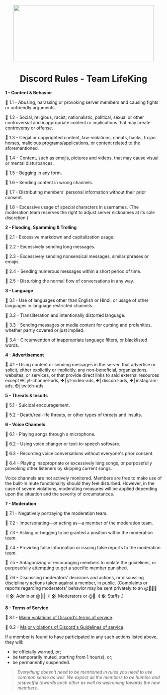 <div align="center">
    <img src="https://i.imgur.com/4VYnuY4.jpeg" width="450px" height="180px" style="max-width:100%;">
    <h1>Discord Rules - Team LifeKing</h1>
</div>

**1 - Content & Behavior**

:small_blue_diamond: 1.1 - Abusing, harassing or provoking server members and causing fights or unfriendly arguments.

:small_blue_diamond: 1.2 - Social, religious, racist, nationalistic, political, sexual or other controversial and inappropriate content or implications that may create controversy or offense.

:small_blue_diamond: 1.3 - Illegal or copyrighted content, law-violations, cheats, hacks, trojan horses, malicious programs/applications, or content related to the aforementioned.

:small_blue_diamond: 1.4 - Content, such as emojis, pictures and videos, that may cause visual or mental disturbances.

:small_blue_diamond: 1.5 - Begging in any form.

:small_blue_diamond: 1.6 - Sending content in wrong channels.

:small_blue_diamond: 1.7 - Distributing members' personal information without their prior consent.

:small_blue_diamond: 1.8 - Excessive usage of special characters in usernames. (The moderation team reserves the right to adjust server nicknames at its sole discretion.)

**2 - Flooding, Spamming & Trolling**

:small_blue_diamond: 2.1 - Excessive markdown and capitalization usage.

:small_blue_diamond: 2.2 - Excessively sending long messages.

:small_blue_diamond: 2.3 - Excessively sending nonsensical messages, similar phrases or emojis.

:small_blue_diamond: 2.4 - Sending numerous messages within a short period of time.

:small_blue_diamond: 2.5 - Disturbing the normal flow of conversations in any way.

**3 - Language**

:small_blue_diamond: 3.1 - Use of languages other than English or Hindi, or usage of other languages in language restricted channels.

:small_blue_diamond: 3.2 - Transliteration and intentionally distorted language.

:small_blue_diamond: 3.3 - Sending messages or media content for cursing and profanities, whether partly covered or just implied.

:small_blue_diamond: 3.4 - Circumvention of inappropriate language filters, or blacklisted words.

**4 - Advertisement**

:small_blue_diamond: 4.1 - Using content or sending messages in the server, that advertise or solicit, either explicitly or implicitly, any non-beneficial, organizations, websites, or services, or that provide direct links to said external resources except ✠│yt-channel-ads, ✠│yt-video-ads, ✠│discord-ads, ✠│instagram-ads, ✠│twitch-ads.

**5 - Threats & Insults**

:small_blue_diamond: 5.1 - Suicidal encouragement.

:small_blue_diamond: 5.2 - Death/real-life threats, or other types of threats and insults.

**6 - Voice Channels**

:small_blue_diamond: 6.1 - Playing songs through a microphone.

:small_blue_diamond: 6.2 - Using voice changer or text-to-speech software.

:small_blue_diamond: 6.3 - Recording voice conversations without everyone's prior consent.

:small_blue_diamond: 6.4 - Playing inappropriate or excessively long songs, or purposefully provoking other listeners by skipping current songs.

Voice channels are not actively monitored. Members are free to make use of the built-in mute functionality should they feel disturbed. However, in the case of severe violations, moderating measures will be applied depending upon the situation and the severity of circumstances.

**7 - Moderation**

:small_blue_diamond: 7.1 - Negatively portraying the moderation team.

:small_blue_diamond: 7.2 - Impersonating—or acting as—a member of the moderation team.

:small_blue_diamond: 7.3 - Asking or begging to be granted a position within the moderation team.

:small_blue_diamond: 7.4 - Providing false information or issuing false reports to the moderation team.

:small_blue_diamond: 7.5 - Antagonizing or encouraging members to violate the guidelines, or purposefully attempting to get a specific member punished.

:small_blue_diamond: 7.6 - Discussing moderators' decisions and actions, or discussing disciplinary actions taken against a member, in public. (Complaints or reports regarding moderators' behavior may be sent privately to an @👷🏻‍♂️ 〢𒆜 Admin or @👨‍💻 〢𒆜 Moderators or @👲 〢𒆜 Staffs .)

**8 - Terms of Service**

:small_blue_diamond: 8.1 - [Major violations of Discord's terms of service](https://discord.com/new/terms).

:small_blue_diamond: 8.2 - [Major violations of Discord's Guidelines of service](https://discordapp.com/guidelines).

If a member is found to have participated in any such actions listed above, they will:

- be officially warned, or;
- be temporarily muted, starting from 1 hour(s), or;
- be permanently suspended.
 
> *Everything doesn't need to be mentioned in rules you need to use common sense as well. We expect all the members to be humble and respectful towards each other as well as welcoming towards the new members.*

